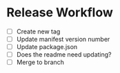 # Release Workflow

- [ ] Create new tag
- [ ] Update manifest version number
- [ ] Update package.json
- [ ] Does the readme need updating?
- [ ] Merge to branch
